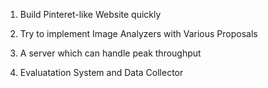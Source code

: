 1. Build Pinteret-like Website quickly

2. Try to implement Image Analyzers with Various Proposals

3. A server which can handle peak throughput 

4. Evaluatation System and Data Collector
